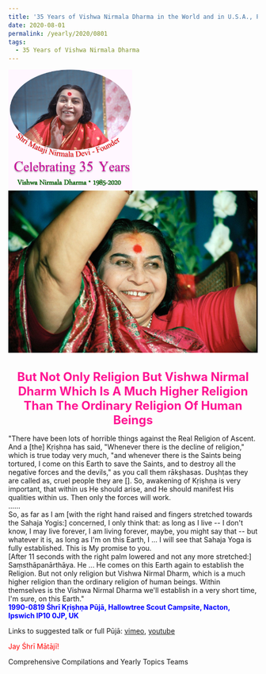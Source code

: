 ```yaml
---
title: '35 Years of Vishwa Nirmala Dharma in the World and in U.S.A., Post 14'
date: 2020-08-01
permalink: /yearly/2020/0801
tags:
  - 35 Years of Vishwa Nirmala Dharma
---
```


<div style="text-align: left"><img src="/images/Celebrating35YearsVishwaNirmalaDharma.png" width="250" /></div>

<div style="text-align: center"><img src="/images/image468.png" /></div>

<br>
<p style="color:DeepPink; text-align:center">
<font size="+2"><b>But Not Only Religion But Vishwa Nirmal Dharm Which Is A Much Higher Religion Than The Ordinary Religion Of Human Beings</b><br></font>
</p>

<p>
"There have been lots of horrible things against the Real Religion of Ascent. And a [the] Kṛiṣhṇa has said, "Whenever there is the decline of religion," which is true today very much, "and whenever there is the Saints being tortured, I come on this Earth to save the Saints, and to destroy all the negative forces and the devils," as you call them rākṣhasas. Duṣhṭas they are called as, cruel people they are []. So, awakening of Kṛiṣhṇa is very important, that within us He should arise, and He should manifest His qualities within us. Then only the forces will work.<br>
......<br>
So, as far as I am [with the right hand raised and fingers stretched towards the Sahaja Yogis:] concerned, I only think that: as long as I live -- I don't know, I may live forever, I am living forever, maybe, you might say that -- but whatever it is, as long as I'm on this Earth, I ... I will see that Sahaja Yoga is fully established. This is My promise to you.<br>
[After 11 seconds with the right palm lowered and not any more stretched:] Saṃsthāpanārthāya. He ... He comes on this Earth again to establish the Religion. But not only religion but Vishwa Nirmal Dharm, which is a much higher religion than the ordinary religion of human beings. Within themselves is the Vishwa Nirmal Dharma we'll establish in a very short time, I'm sure, on this Earth."<br>
<font color="blue"><b>1990-0819 Śhrī Kṛiṣhṇa Pūjā, Hallowtree Scout Campsite, Nacton, Ipswich IP10 0JP, UK</b></font><br>
</p>

Links to suggested talk or full Pūjā: <a href=""> vimeo</a>, <a href=""> youtube</a><br>

<p style="color:red;">Jay Śhrī Mātājī!<br></p>

Comprehensive Compilations and Yearly Topics Teams